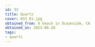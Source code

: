 ```yaml
---
id: 33 
title: Quartz
cover: 033_01.jpg
obtained_from: A beach in Oceanside, CA
obtained_on: 2023-06-20
tags:
- quartz
---
```

